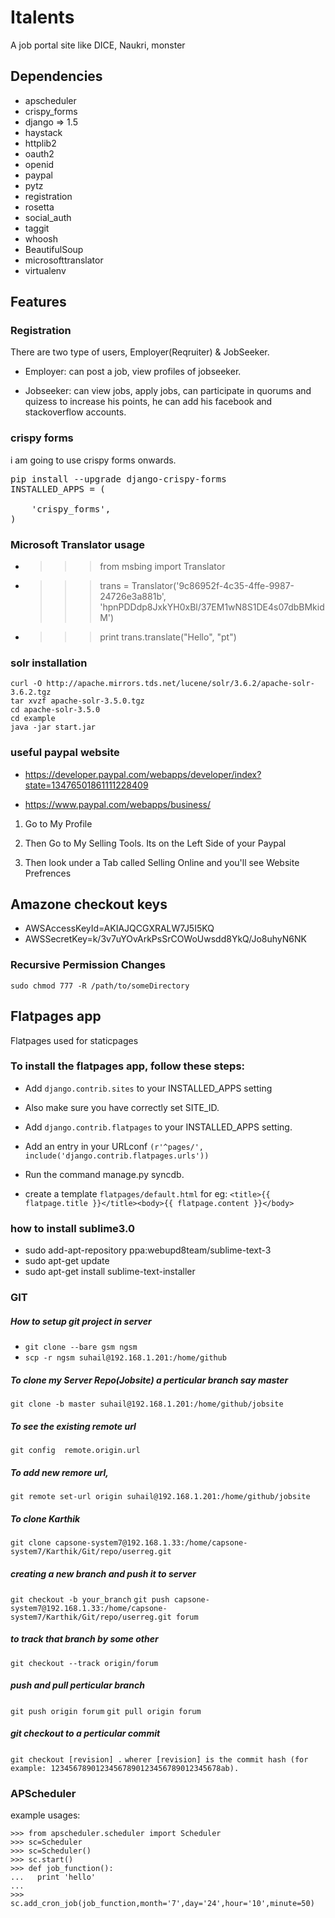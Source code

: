 # Italents

A job portal site like DICE, Naukri, monster


## Dependencies

+    apscheduler
+    crispy_forms
+    django => 1.5
+    haystack
+    httplib2
+    oauth2
+    openid
+    paypal
+    pytz
+    registration
+    rosetta
+    social_auth
+    taggit
+    whoosh
+    BeautifulSoup
+    microsofttranslator
+    virtualenv


## Features

### Registration

There are two type of users, Employer(Reqruiter) & JobSeeker.

+    Employer: can post a job, view profiles of jobseeker.

+    Jobseeker: can view jobs, apply jobs, can participate in quorums and quizess to increase his points, he can add his facebook and stackoverflow accounts.


### crispy forms

i am going to use crispy forms onwards.

<pre>
pip install --upgrade django-crispy-forms
INSTALLED_APPS = (
 
    'crispy_forms',
)
</pre>


### Microsoft Translator usage

+	>>> from msbing import Translator
+	>>> trans = Translator('9c86952f-4c35-4ffe-9987-24726e3a881b', 'hpnPDDdp8JxkYH0xBl/37EM1wN8S1DE4s07dbBMkidM')
+	>>> print trans.translate("Hello", "pt")



### solr installation

    curl -O http://apache.mirrors.tds.net/lucene/solr/3.6.2/apache-solr-3.6.2.tgz
    tar xvzf apache-solr-3.5.0.tgz
    cd apache-solr-3.5.0
    cd example
    java -jar start.jar


### useful paypal website

+    https://developer.paypal.com/webapps/developer/index?state=13476501861111228409

+    https://www.paypal.com/webapps/business/


1.    Go to My Profile

2.    Then Go to My Selling Tools. Its on the Left Side of your Paypal

3.    Then look under a Tab called Selling Online and you'll see Website Prefrences 


## Amazone checkout keys

+    AWSAccessKeyId=AKIAJQCGXRALW7J5I5KQ
+    AWSSecretKey=k/3v7uYOvArkPsSrCOWoUwsdd8YkQ/Jo8uhyN6NK


### Recursive Permission Changes

    sudo chmod 777 -R /path/to/someDirectory


## Flatpages app

Flatpages used for staticpages

### To install the flatpages app, follow these steps:

+    Add `django.contrib.sites` to your INSTALLED_APPS setting
 
+    Also make sure you have correctly set SITE_ID.

+    Add `django.contrib.flatpages` to your INSTALLED_APPS setting.

+    Add an entry in your URLconf  `(r'^pages/', include('django.contrib.flatpages.urls'))`	 
    
+    Run the command manage.py syncdb.

+    create a template `flatpages/default.html` 
     for eg: `<title>{{ flatpage.title }}</title><body>{{ flatpage.content }}</body>`


### how to install sublime3.0

+    sudo add-apt-repository ppa:webupd8team/sublime-text-3
+    sudo apt-get update
+    sudo apt-get install sublime-text-installer


### GIT

##### How to setup git project in server

+    `git clone --bare gsm ngsm`
+    `scp -r ngsm suhail@192.168.1.201:/home/github`

##### To clone my Server Repo(Jobsite) a perticular branch say master

`git clone -b master suhail@192.168.1.201:/home/github/jobsite`


##### To see the existing remote url

`git config  remote.origin.url`

##### To add new remore url,

`git remote set-url origin suhail@192.168.1.201:/home/github/jobsite`


##### To clone Karthik

`git clone capsone-system7@192.168.1.33:/home/capsone-system7/Karthik/Git/repo/userreg.git`


##### creating a new branch and push it to server

`git checkout -b your_branch`
`git push capsone-system7@192.168.1.33:/home/capsone-system7/Karthik/Git/repo/userreg.git forum`

##### to track that branch by some other

`git checkout --track origin/forum`

##### push and pull perticular branch

`git push origin forum`
`git pull origin forum`


##### git checkout to a perticular commit

`git checkout [revision] .`
`wherer [revision] is the commit hash (for example: 12345678901234567890123456789012345678ab).`


### APScheduler

example usages:

    >>> from apscheduler.scheduler import Scheduler
    >>> sc=Scheduler
    >>> sc=Scheduler()
    >>> sc.start()
    >>> def job_function():
    ...   print 'hello'
    ... 
    >>> sc.add_cron_job(job_function,month='7',day='24',hour='10',minute=50)
